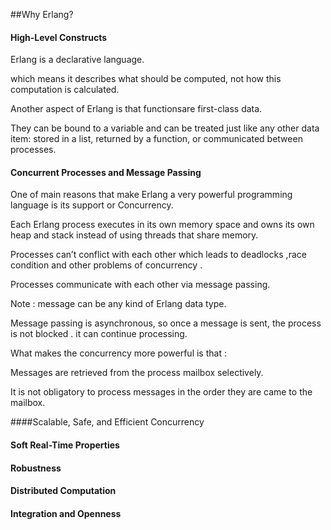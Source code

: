 ##Why Erlang?

#### High-Level Constructs 

Erlang is a declarative language. 

which means it describes what should be computed, not how this computation is calculated. 

Another aspect of Erlang is that functionsare first-class data. 

They can be bound to a variable and can be treated just like any other data item: stored in a list, returned by a function, or communicated between processes.


#### Concurrent Processes and Message Passing 

One of main reasons that make Erlang a very powerful programming language is its support or Concurrency.

Each Erlang process executes in its own memory space and owns its own heap and stack instead of using threads that share memory.

Processes can’t conflict with each other which leads to deadlocks ,race condition and other problems of concurrency .

Processes communicate with each other via message passing.

Note : message can be any kind of Erlang data type. 

Message passing is asynchronous, so once a message is sent, the process is not blocked . it can continue processing. 

What makes the concurrency more powerful is that :

Messages are retrieved from the process mailbox selectively. 

It is not obligatory to process messages in the order they are came to the mailbox.


####Scalable, Safe, and Efficient Concurrency 

#### Soft Real-Time Properties 

#### Robustness 

#### Distributed Computation 

#### Integration and Openness
